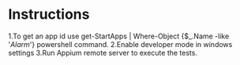 # Instructions
1.To get an app id use get-StartApps | Where-Object {$_.Name -like '*Alarm*'} powershell command.
2.Enable developer mode in windows settings
3.Run Appium remote server to execute the tests.
